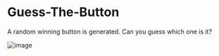 # Guess-The-Button
A random winning button is generated. Can you guess which one is it?

![image](https://user-images.githubusercontent.com/73958706/124378829-3ff64a80-dcbc-11eb-825b-f8a9cbe8fb59.png)
